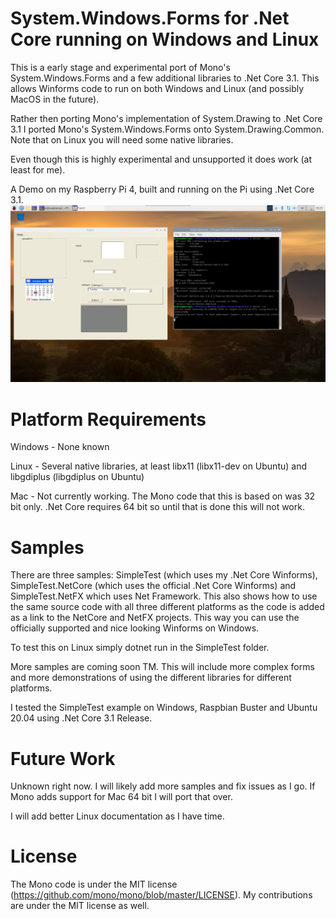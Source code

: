 # System.Windows.Forms for .Net Core running on Windows and Linux
This is a early stage and experimental port of Mono's System.Windows.Forms and a few additional libraries to .Net Core 3.1. This allows Winforms code to run on both Windows and Linux (and possibly MacOS in the future).

Rather then porting Mono's implementation of System.Drawing to .Net Core 3.1 I ported Mono's System.Windows.Forms onto System.Drawing.Common. Note that on Linux you will need some native libraries.

Even though this is highly experimental and unsupported it does work (at least for me).

A Demo on my Raspberry Pi 4, built and running on the Pi using .Net Core 3.1.
![](RaspberryPi-Demo.PNG)
# Platform Requirements
Windows - None known

Linux - Several native libraries, at least libx11 (libx11-dev on Ubuntu) and libgdiplus (libgdiplus on Ubuntu)

Mac - Not currently working. The Mono code that this is based on was 32 bit only. .Net Core requires 64 bit so until that is done this will not work.
# Samples
There are three samples: SimpleTest (which uses my .Net Core Winforms), SimpleTest.NetCore (which uses the official .Net Core Winforms) and SimpleTest.NetFX which uses Net Framework. This also shows how to use the same source code with all three different platforms as the code is added as a link to the NetCore and NetFX projects. This way you can use the officially supported and nice looking Winforms on Windows.

To test this on Linux simply dotnet run in the SimpleTest folder.

More samples are coming soon TM. This will include more complex forms and more demonstrations of using the different libraries for different platforms.

I tested the SimpleTest example on Windows, Raspbian Buster and Ubuntu 20.04 using .Net Core 3.1 Release.

# Future Work
Unknown right now. I will likely add more samples and fix issues as I go. If Mono adds support for Mac 64 bit I will port that over.

I will add better Linux documentation as I have time.

# License
The Mono code is under the MIT license (https://github.com/mono/mono/blob/master/LICENSE). My contributions are under the MIT license as well.
